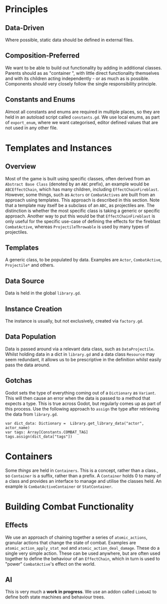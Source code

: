 # Principles
## Data-Driven
Where possible, static data should be defined in external files.
## Composition-Preferred
We want to be able to build out functionality by adding in additional classes. Parents should as as "container ", with little direct functionality themselves and with its children acting independently - or as much as is possible. 
Components should very closely follow the single responsibility principle. 
## Constants and Enums
Almost all constants and enums are required in multiple places, so they are held in an autoload script called `constants.gd`. We use local enums, as part of `export_enum`, where we want categorised, editor defined values that are not used in any other file.

# Templates and Instances
## Overview
Most of the game is built using specific classes, often derived from an `Abstract Base Class` (denoted by an `ABC` prefix), an example would be `ABCEffectChain`, which has many children, including `EffectChainFireblast`.
However, some things, such as `Actors` or `CombatActives` are built from an approach using templates. This approach is described in this section. 
Note that a template may itself be a subclass of an `ABC`, as projectiles are. The distinction is whether the most specific class is taking a generic or specific approach. Another way to put this would be that `EffectChainFireblast` is only useful for the specific use-case of defining the effects for the fireblast `CombatActive`, whereas `ProjectileThrowable` is used by many types of projectiles. 
## Templates
A generic class, to be populated by data. Examples are `Actor`, `CombatActive`, `Projectile*` and others. 
## Data Source
Data is held in  the global `library.gd`.
## Instance Creation
The instance is usually, but not exclusively, created via `factory.gd`.
## Data Population
Data is passed around via a relevant data class, such as `DataProjectile`. Whilst holding data in a dict in `library.gd` and a data class `Resource` may seem redundant, it allows us to be prescriptive in the definition whilst easily pass the data around. 
## Gotchas
Godot sets the type of everything coming out of a `Dictionary` as `Variant`.  This will then cause an error when the data is passed to a method that expects a type. This is true across Godot, but regularly comes up as part of this process. Use the following approach to `assign` the type after retrieving the data from `library.gd`.
```
var dict_data: Dictionary =  Library.get_library_data("actor", actor_name)
var tags: Array[Constants.COMBAT_TAG]
tags.assign(dict_data["tags"])
```

# Containers
Some *things* are held in `Containers`. This is a concept, rather than a class., so `Container` is a suffix, rather than a prefix.  A `Container` holds 0 to many of a class and provides an interface to manage and utilise the classes held. An example is `CombatActiveContainer` or `StatContainer`.
# Building Combat Functionality
## Effects
We use an approach of chaining together a series of `atomic_actions`, granular actions that change the state of combat. Examples are `atomic_action_apply_stat_mod` and `atomic_action_deal_damage`. These do a single very simple action. These can be used anywhere, but are often used together to define the behaviour of an `EffectChain`, which in turn is used to "power" `CombatActive`'s effect on the world.
## AI
This is very much a **work in progress**.
We use an addon called `LimboAI` to define both state machines and behaviour trees.
